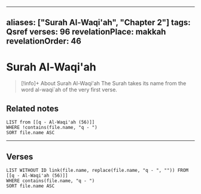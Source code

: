 
---
aliases: ["Surah Al-Waqi'ah", "Chapter 2"]
tags: Qsref
verses: 96
revelationPlace: makkah
revelationOrder: 46
---

# Surah Al-Waqi'ah

> [!info]+ About Surah Al-Waqi'ah
> The Surah takes its name from the word al-waqi`ah of the very first verse.

## Related notes
```dataview
LIST from [[q - Al-Waqi'ah (56)]]
WHERE !contains(file.name, "q - ")
SORT file.name ASC
```

---

## Verses
```dataview
LIST WITHOUT ID link(file.name, replace(file.name, "q - ", "")) FROM [[q - Al-Waqi'ah (56)]]
WHERE contains(file.name, "q - ")
SORT file.name ASC
```

